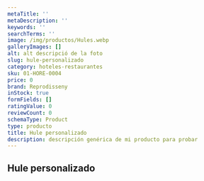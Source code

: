 ```yaml
---
metaTitle: ''
metaDescription: ''
keywords: ''
searchTerms: ''
image: /img/productos/Hules.webp
galleryImages: []
alt: alt descripció de la foto
slug: hule-personalizado
category: hoteles-restaurantes
sku: 01-HORE-0004
price: 0
brand: Reprodisseny
inStock: true
formFields: []
ratingValue: 0
reviewCount: 0
schemaType: Product
type: producto
title: Hule personalizado
description: descripción genérica de mi producto para probar
---
```

## Hule personalizado
